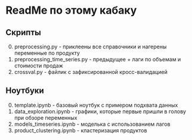 # ReadMe по этому кабаку

## Скрипты

0. preprocessing.py - приклеены все справочники и нагерены переменные по продукту
0. preprocessing_time_series.py - предыдущее + лаги по объемам и стоимости продаж
0. crossval.py - файлик с зафиксированной кросс-валидацией

## Ноутбуки

0. template.ipynb - базовый ноутбук с примером подхвата данных
0. data_exploration.ipynb - графики, которые первые пришли в голову при обзоре переменных
0. models_timeseries.ipynb - моделька с использованием лагов
0. product_clustering.ipynb - кластеризация продуктов
